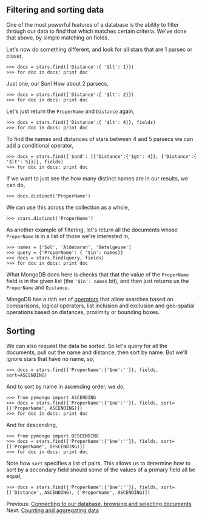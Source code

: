 ## Filtering and sorting data

One of the most powerful features of a database is the ability to filter through our data to find that which matches certain criteria. We've done that above, by simple matching on fields.

Let's now do something different, and look for all stars that are 1 parsec or closer,

    >>> docs = stars.find({'Distance':{ '$lt': 1}})
    >>> for doc in docs: print doc

Just one, our Sun! How about 2 parsecs,

    >>> docs = stars.find({'Distance':{ '$lt': 2}})
    >>> for doc in docs: print doc

Let's just return the `ProperName` and `Distance` again,

    >>> docs = stars.find({'Distance':{ '$lt': 4}}, fields)
    >>> for doc in docs: print doc

To find the names and distances of stars between 4 and 5 parsecs we can add a conditional operator,

    >>> docs = stars.find({'$and': [{'Distance':{'$gt': 4}}, {'Distance':{ '$lt': 5}}]}, fields)
    >>> for doc in docs: print doc

If we want to just see the how many distinct names are in our results, we can do,

    >>> docs.distinct('ProperName')

We can use this across the collection as a whole,

    >>> stars.distinct('ProperName')

As another example of filtering, let's return all the documents whose `ProperName` is in a list of those we're interested in,

    >>> names = ['Sol', 'Aldebaran', 'Betelgeuse']
    >>> query = {'ProperName': { '$in': names}}
    >>> docs = stars.find(query, fields)
    >>> for doc in docs: print doc

What MongoDB does here is checks that that the value of the `ProperName` field is in the given list (the `'$in': names` bit), and then just returns us the `ProperName` and `Distance`.

MongoDB has a rich set of [operators](http://docs.mongodb.org/manual/reference/operators/) that allow searches based on comparisons, logical operators, list inclusion and exclusion and geo-spatial operations based on distances, proximity or bounding boxes.

## Sorting

We can also request the data be sorted. So let's query for all the documents, pull out the name and distance, then sort by name. But we'll ignore stars that have no name, so,

    >>> docs = stars.find({'ProperName':{'$ne':''}}, fields, sort=ASCENDING)

And to sort by name in ascending order, we do,

    >>> from pymongo import ASCENDING
    >>> docs = stars.find({'ProperName':{'$ne':''}}, fields, sort=[('ProperName', ASCENDING)])
    >>> for doc in docs: print doc

And for descending,

    >>> from pymongo import DESCENDING
    >>> docs = stars.find({'ProperName':{'$ne':''}}, fields, sort=[('ProperName', DESCENDING)])
    >>> for doc in docs: print doc

Note how `sort` specifies a list of pairs. This allows us to determine how to sort by a secondary field should some of the values of a primary field all be equal,

    >>> docs = stars.find({'ProperName':{'$ne':''}}, fields, sort=[('Distance', ASCENDING), ('ProperName', ASCENDING)])

Previous: [Connecting to our database, browsing and selecting documents](Select.md) Next: [Counting and aggregating data](CountAggregate.md)

